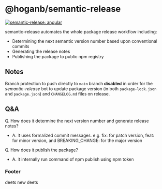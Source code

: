 # @hoganb/semantic-release
[![semantic-release: angular](https://img.shields.io/badge/semantic--release-angular-e10079?logo=semantic-release)](https://github.com/semantic-release/semantic-release)

semantic-release automates the whole package release workflow including:
- Determining the next semantic version number based upon conventional commits
- Generating the release notes
- Publishing the package to public npm registry 

## Notes
Branch protection to push directly to `main` branch **disabled** in order for the *semantic-release* bot to update package version (in both `package-lock.json` and `package.json`) and `CHANGELOG.md` files on release.

## Q&A
Q. How does it determine the next version number and generate release notes?

- A. It uses formalized commit messages. e.g. fix: for patch version, feat: for minor version, and BREAKING_CHANGE: for the major version

Q. How does it publish the package?

- A. It internally run command of npm publish using npm token

### Footer

deets
new deets